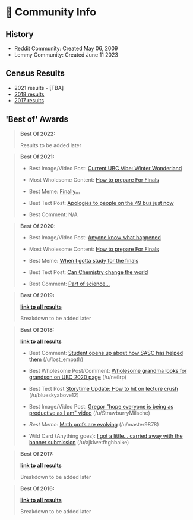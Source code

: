 # 🙌 Community Info

## History
- Reddit Community: Created May 06, 2009
- Lemmy Community: Created June 11 2023

## Census Results
- 2021 results - [TBA]
- [2018 results](./census/2018.md)
- [2017 results](./census/2017.md)


## 'Best of' Awards
> **Best Of 2022:**
>
> Results to be added later

> **Best Of 2021:**
> 
> - Best Image/Video Post: [Current UBC Vibe: Winter Wonderland](https://www.reddit.com/r/UBC/comments/ljhqrk/current_ubc_vibe_winter_wonderland/)
> 
> - Most Wholesome Content: [How to prepare For Finals](https://www.reddit.com/r/UBC/comments/qxm3z4/how_to_prepare_for_finals/)
> 
> - Best Meme: [Finally...](https://www.reddit.com/r/UBC/comments/ri0hpr/finally/)
> 
> - Best Text Post: [Apologies to people on the 49 bus just now](https://www.reddit.com/r/UBC/comments/qayqad/apologies_to_people_on_the_49_bus_just_now/)
> 
> - Best Comment: N/A

> **Best Of 2020**:
> 
> - Best Image/Video Post: [Anyone know what happened](https://www.reddit.com/r/UBC/comments/jz9spm/anyone_know_what_happened/)
> 
> - Most Wholesome Content: [How to prepare For Finals](https://www.reddit.com/r/UBC/comments/qxm3z4/how_to_prepare_for_finals/)
> 
> - Best Meme: [When I gotta study for the finals](https://www.reddit.com/r/UBC/comments/k08xpc/when_i_gotta_study_for_the_finals/)
> 
> - Best Text Post: [Can Chemistry change the world](https://www.reddit.com/r/UBC/comments/k6y009/can_chemistry_change_the_world/)
> 
> - Best Comment: [Part of science...](https://www.reddit.com/r/UBC/comments/kk7jux/what_happens_if_you_click_the_button/gh0wjh0/?context=3)

> **Best Of 2019:**
> 
> **[link to all results](https://www.reddit.com/r/UBC/comments/epcq9b/best_of_rubc_2019_results/)**
>
> Breakdown to be added later

> **Best Of 2018:**
> 
> **[link to all results](https://www.reddit.com/r/UBC/comments/afrv3h/rubc_best_of_2018_award_winners/)**
> 
> - Best Comment: [Student opens up about how SASC has helped them](https://old.reddit.com/r/UBC/comments/8t4g9z/the_ams_is_shutting_down_the_sexual_assault/e14vy3i/) (/u/lost_empath) 
> 
> - Best Wholesome Post/Comment: [Wholesome grandma looks for grandson on UBC 2020 page](https://www.reddit.com/r/UBC/comments/8c9wru/wholesome_grandma_looks_for_grandson_on_ubc_2020/) (/u/neilrp)
>
> - Best Text Post [Storytime Update: How to hit on lecture crush](https://old.reddit.com/r/UBC/comments/9j9m1i/storytime_update_how_to_hit_on_lecture_crush/) (/u/blueskyabove12)
> 
> - Best Image/Video Post: [Gregor "hope everyone is being as productive as I am" video](https://www.reddit.com/r/UBC/comments/9u7oy0/hope_everyones_being_as_productive_as_i_am/) (/u/StrawburryMilsche)
> 
> - *Best Meme*: [Math profs are evolving](https://www.reddit.com/r/UBC/comments/8awbc8/math_profs_are_evolving/) (/u/master9878)
> 
> - Wild Card (Anything goes): [I got a little... carried away with the banner submission](https://www.reddit.com/r/UBC/comments/9h38s4/i_got_a_little_carried_away_with_the_banner/) (/u/ajklwetfhghbalke)

> **Best Of 2017:**
>
> **[link to all results](https://www.reddit.com/r/UBC/comments/7h0fws/the_2017_rubc_awards_sponsored_by_rbestof2017/)**
>
> Breakdown to be added later

> **Best Of 2016:**
>
> **[link to all results](https://www.reddit.com/r/UBC/comments/5k0l1b/the_2016_rubc_awards_sponsored_by_rbestof2016/)**
>
> Breakdown to be added later